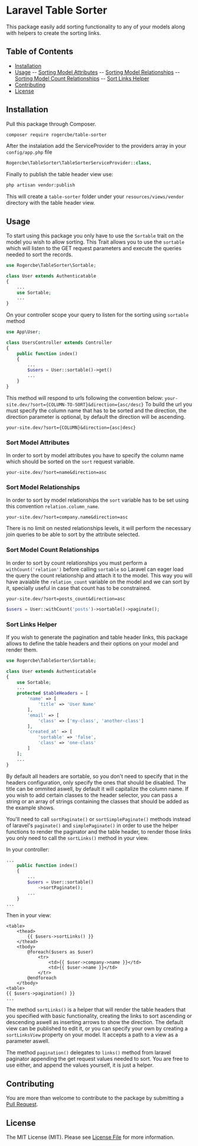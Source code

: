 # Laravel Table Sorter
This package easily add sorting functionality to any of your models along with helpers to create the sorting links.

## Table of Contents
- [Installation](#installation)
- [Usage](#usage)
-- [Sorting Model Attributes](#sorting-model-attributes)
-- [Sorting Model Relationships](#sorting-model-relationships)
-- [Sorting Model Count Relationships](#sorting-model-count-relationships)
-- [Sort Links Helper](#sort-links-helper)
- [Contributing](#contributing)
- [License](#license)

## Installation
Pull this package through Composer.
```sh
composer require rogercbe/table-sorter
```
After the instalation add the ServiceProvider to the providers array in your `config/app.php` file 
```php
Rogercbe\TableSorter\TableSorterServiceProvider::class,
```
Finally to publish the table header view use:
```sh
php artisan vendor:publish
```
This will create a `table-sorter` folder under your `resources/views/vendor` directory with the table header view.

## Usage
To start using this package you only have to use the `Sortable` trait on the model you wish to allow sorting. This Trait allows you to use the `sortable` which will listen to the GET request parameters and execute the queries needed to sort the records.
```php
use Rogercbe\TableSorter\Sortable;

class User extends Authenticatable
{
	...
	use Sortable;
	...
}
```
On your controller scope your query to listen for the sorting using `sortable` method
```php
use App\User;

class UsersController extends Controller
{
	public function index()
    {
    	...
        $users = User::sortable()->get()
        ...
    }
}
```
This method will respond to urls following the convention below:
`your-site.dev/?sort={COLUMN-TO-SORT}&direction={asc/desc}`
To build the url you must specify the column name that has to be sorted and the direction, the direction parameter is optional, by default the direction will be ascending.
```
your-site.dev/?sort={COLUMN}&direction={asc|desc}
```
### Sort Model Attributes
In order to sort by model attributes you have to specify the column name which should be sorted on the `sort` request variable.
```
your-site.dev/?sort=name&direction=asc
```
### Sort Model Relationships
In order to sort by model relationships the `sort` variable has to be set using this convention `relation.column_name`.
```
your-site.dev/?sort=company.name&direction=asc
```
There is no limit on nested relationships levels, it will perform the necessary join queries to be able to sort by the attribute selected.
### Sort Model Count Relationships
In order to sort by count relationships you must perform a `withCount('relation')` before calling `sortable` so Laravel can eager load the query the count relationship and attach it to the model. This way you will have avaiable the `relation_count` variable on the model and we can sort by it, specially useful in case that count has to be constrained.
```
your-site.dev/?sort=posts_count&direction=asc
```
```php
$users = User::withCount('posts')->sortable()->paginate();
```
### Sort Links Helper
If you wish to generate the pagination and table header links, this package allows to define the table headers and their options on your model and render them.
```php
use Rogercbe\TableSorter\Sortable;

class User extends Authenticatable
{
    use Sortable;
    ...
    protected $tableHeaders = [
        'name' => [
        	'title' => 'User Name'
        ],
        'email' => [
        	'class' => ['my-class', 'another-class']
        ],
        'created_at' => [
			'sortable' => 'false',
			'class' => 'one-class'
        ]
    ];
    ...
}
```
By default all headers are sortable, so you don't need to specify that in the headers configuration, only specify the ones that should be disabled. The title can be ommited aswell, by default it will capitalize the column name. If you wish to add certain classes to the header selector, you can pass a string or an array of strings containing the classes that should be added as the example shows.

You'll need to call `sortPaginate()` or `sortSimplePaginate()` methods instead of laravel's `paginate()` and `simplePaginate()` in order to use the helper functions to render the paginator and the table header, to render those links you only need to call the `sortLinks()` method in your view.

In your controller:
```php
...
	public function index()
    {
    	...
        $users = User::sortable()
            ->sortPaginate();
        ...
    }
...
```
Then in your view:
```blade
<table>
    <thead>
        {{ $users->sortLinks() }}
    </thead>
    <tbody>
        @foreach($users as $user)
            <tr>
                <td>{{ $user->company->name }}</td>
                <td>{{ $user->name }}</td>
            </tr>
        @endforeach
    </tbody>
<table>
{{ $users->pagination() }}
...
```
The method `sortLinks()` is a helper that will render the table headers that you specified with basic functionality, creating the links to sort ascending or descending aswell as inserting arrows to show the direction. The default view can be published to edit it, or you can specify your own by creating a `sortLinksView` property on your model. It accepts a path to a view as a parameter aswell.

The method `pagination()` delegates to `links()` method from laravel paginator appending the get request values needed to sort. You are free to use either, and append the values yourself, it is just a helper.

## Contributing
You are more than welcome to contribute to the package by submitting a [Pull Request](https://github.com/rogercbe/LaravelTableSorter/pulls).

## License
The MIT License (MIT). Please see [License File](https://github.com/rogercbe/LaravelTableSorter/blob/master/License) for more information.
